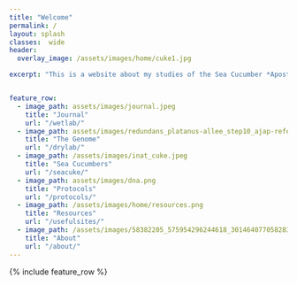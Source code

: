 ```yaml
---
title: "Welcome"
permalink: /
layout: splash
classes:  wide
header:
  overlay_image: /assets/images/home/cuke1.jpg

excerpt: "This is a website about my studies of the Sea Cucumber *Apostichopus californicus*. In it I have detailed the process I went through to assembly and annotate the *A. californicus* genome. --Jon Eilers"


feature_row:
  - image_path: assets/images/journal.jpeg
    title: "Journal"
    url: "/wetlab/"
  - image_path: assets/images/redundans_platanus-allee_step10_ajap-reference.fa.snail.png
    title: "The Genome"
    url: "/drylab/"
  - image_path: /assets/images/inat_cuke.jpeg
    title: "Sea Cucumbers"
    url: "/seacuke/"
  - image_path: assets/images/dna.png
    title: "Protocols"
    url: "/protocols/"
  - image_path: /assets/images/home/resources.png
    title: "Resources"
    url: "/usefulsites/"
  - image_path: /assets/images/58382205_575954296244618_3014640770582839296_n.jpg
    title: "About"
    url: "/about/"
---
```


{% include feature_row %}




